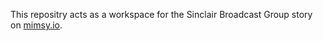 This repositry acts as a workspace for the Sinclair Broadcast Group story on
[mimsy.io](http://mimsy.io/sinclair_1_3.html).
